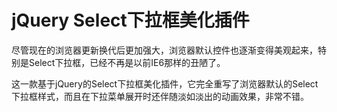 # jQuery Select下拉框美化插件
尽管现在的浏览器更新换代后更加强大，浏览器默认控件也逐渐变得美观起来，特别是Select下拉框，已经不再是以前IE6那样的丑陋了。

这一款基于jQuery的Select下拉框美化插件，它完全重写了浏览器默认的Select下拉框样式，而且在下拉菜单展开时还伴随淡如淡出的动画效果，非常不错。
